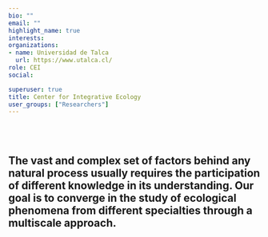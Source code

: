 ```yaml
---
bio: ""
email: ""
highlight_name: true
interests:
organizations:
- name: Universidad de Talca
  url: https://www.utalca.cl/
role: CEI
social:

superuser: true
title: Center for Integrative Ecology
user_groups: ["Researchers"]
---
```


<br>
<br>
<h2> 
The vast and complex set of factors behind any natural process usually requires the participation of different knowledge in its understanding. Our goal is to converge in the study of ecological phenomena from different specialties through a multiscale approach.

</h2>